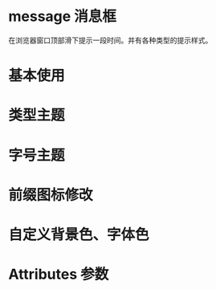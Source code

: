 <script setup>
   import demo1 from './demo1.vue';
   import demo2 from './demo2.vue';
   import demo3 from './demo3.vue';
   import demo4 from './demo4.vue';
   import demo5 from './demo5.vue';
   import Attributes from "./Attributes.vue";
</script>


# message 消息框
   在浏览器窗口顶部滑下提示一段时间。并有各种类型的提示样式。

# 基本使用

<preview-box>
<demo1 />
<preview  comName='message' demoName='demo1' />
</preview-box>

# 类型主题

<preview-box>
<demo2 />
<preview  comName='message' demoName='demo2' />
</preview-box>

# 字号主题

<preview-box>
<demo3 />
<preview  comName='message' demoName='demo3' />
</preview-box>

# 前缀图标修改

<preview-box>
<demo4 />
<preview  comName='message' demoName='demo4' />
</preview-box>

# 自定义背景色、字体色

<preview-box>
<demo5 />
<preview  comName='message' demoName='demo5' />
</preview-box>



# Attributes 参数

<Attributes />